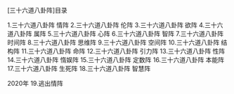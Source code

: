 [三十六道八卦阵]目录


1.三十六道八卦阵 情阵
2.三十六道八卦阵 伦阵
3.三十六道八卦阵 欲阵
4.三十六道八卦阵 属阵
5.三十六道八卦阵 心阵
6.三十六道八卦阵 智阵
7.三十六道八卦阵 时间阵
8.三十六道八卦阵 思维阵
9.三十六道八卦阵 空间阵
10.三十六道八卦阵 结构阵
11.三十六道八卦阵 命阵
12.三十六道八卦阵 引力阵
13.三十六道八卦阵 性阵
14.三十六道八卦阵 惰娱阵
15.三十六道八卦阵 定数阵
16.三十六道八卦阵 本能阵
17.三十六道八卦阵 生死阵
18.三十六道八卦阵 智慧阵

2020年
19.逃出情阵





